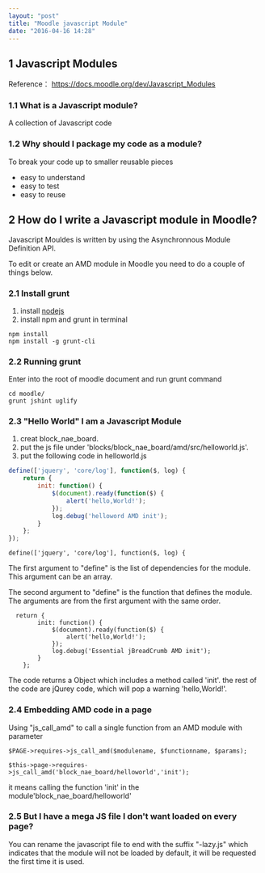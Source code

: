 ```yaml
---
layout: "post"
title: "Moodle javascript Module"
date: "2016-04-16 14:28"
---
```

## 1 Javascript Modules

Reference： https://docs.moodle.org/dev/Javascript_Modules

### 1.1 What is a Javascript module?

A collection of Javascript code

### 1.2 Why should I package my code as a module?

To break your code up to smaller reusable pieces

* easy to understand
* easy to test
* easy to reuse

## 2 How do I write a Javascript module in Moodle?

Javascript Mouldes is written by using the Asynchronnous Module Definition API.

To edit or create an AMD module in Moodle you need to do a couple of things below.

### 2.1 Install grunt

1. install [nodejs](https://nodejs.org/en/)
2. install npm and grunt in terminal

```
npm install
npm install -g grunt-cli
```


### 2.2 Running grunt

Enter into the root of moodle document and run grunt command

```
cd moodle/
grunt jshint uglify
```

### 2.3 "Hello World" I am a Javascript Module

1. creat block_nae_board.
2. put the js file under 'blocks/block_nae_board/amd/src/helloworld.js'.
3. put the following code in helloworld.js


```javascript
define(['jquery', 'core/log'], function($, log) {
    return {
        init: function() {
            $(document).ready(function($) {
                alert('hello,World!');
            });
            log.debug('helloword AMD init');
        }
    };
});
```
```
define(['jquery', 'core/log'], function($, log) {
```
The first argument to "define" is the list of dependencies for the module. This argument can be an array.

The second argument to "define" is the function that defines the module. The arguments are from the first argument with the same order.

```
  return {
        init: function() {
            $(document).ready(function($) {
                alert('hello,World!');
            });
            log.debug('Essential jBreadCrumb AMD init');
        }
    };
```

The code returns a Object which includes a method called 'init'. the rest of the code are jQurey code, which will pop a warning 'hello,World!'.



### 2.4 Embedding AMD code in a page

Using "js_call_amd" to call a single function from an AMD module with parameter
```
$PAGE->requires->js_call_amd($modulename, $functionname, $params);
```

```
$this->page->requires->js_call_amd('block_nae_board/helloworld','init');
```
it means calling the function 'init' in the module'block_nae_board/helloworld'

### 2.5 But I have a mega JS file I don't want loaded on every page?

You can rename the javascript file to end with the suffix "-lazy.js" which indicates that the module will not be loaded by default, it will be requested the first time it is used.
